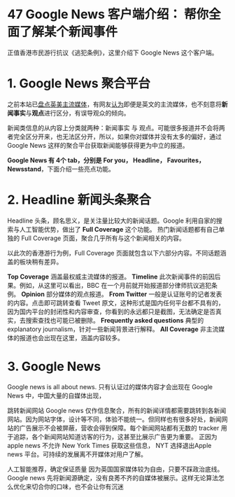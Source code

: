 # 47  Google News 客户端介绍： 帮你全面了解某个新闻事件

正值香港市民游行抗议《逃犯条例》，这里介绍下 Google News 这个客户端。


# 1. Google News 聚合平台
之前本站已[盘点英美主流媒体](https://digitalimmigrant.org/587)，有网友[认为](https://2049bbs.xyz/t/1215)即便是英文的主流媒体，也不刻意将**新闻事实**与**观点**进行区分，有误导观众的倾向。

新闻类信息的从内容上分类就两种：新闻事实 与 观点。可能很多报道并不会将两者完全区分开来，也无法区分开，所以，如果你对媒体并没有太多的偏好，通过 Google News 这样的聚合平台获取新闻能够获得更为中立的报道。

**Google News 有 4个 tab，分别是 For you， Headline， Favourites， Newsstand**，下面介绍一些亮点功能。

# 2. Headline 新闻头条聚合
Headline 头条，顾名思义，是关注量比较大的新闻话题。Google 利用自家的搜索与人工智能优势，做出了 **Full Coverage** 这个功能。 热门新闻话题都有自己单独的 Full Coverage 页面，聚合几乎所有与这个新闻相关的内容。

以此次的香港游行为例，Full Coverage 页面就包含以下六部分内容。不同话题涵盖的板块稍有差异。

**Top Coverage**
涵盖最权威主流媒体的报道。
**Timeline**
此次新闻事件的前因后果。例如，从这里可以看出，BBC 在一个月前就开始报道部分律师抗议逃犯条例。
**Opinion**
部分媒体的观点报道。
**From Twitter** 
一般是认证账号的记者发表的内容。点击即可跳转查看 Tweet 原文，这种形式是国内任何平台都不具有的，因为国内平台的封闭性和内容审查，你看到的永远都只是截图，无法确定是否真实，去搜索查找也可能已被删除。
**Frequently asked questions**
典型的 explanatory journalism，针对一些新闻背景进行解释。
**All Coverage**
非主流媒体的报道也会出现在这里，涵盖内容较多。

# 3. Google News
Google news is all about news. 
只有认证过的媒体内容才会出现在 Google News 中，中国大量的自媒体出现，

跳转新闻网站
Google news 仅作信息聚合，所有的新闻详情都需要跳转到各新闻网站。因为网站字体，设计等不同，体验不能统一。但同样也有很多好处，新闻网站的广告展示不会被屏蔽，营收会得到保障。每个新闻网站都有无数的 tracker 用于追踪，各个新闻网站知道访客的行为，这甚至比展示广告更为重要。 正因为 apple news 不允许 New York Times 获取这些信息， NYT 选择退出Apple news 平台。可持续的发展离不开媒体对用户了解。

人工智能推荐，确定保证质量
因为英国国家媒体较为自由，只要不踩政治底线。Google news 先将新闻源确定，没有良莠不齐的自媒体被展示。这样无论算法怎么优化来切合你的口味，也不会让你有沉迷
